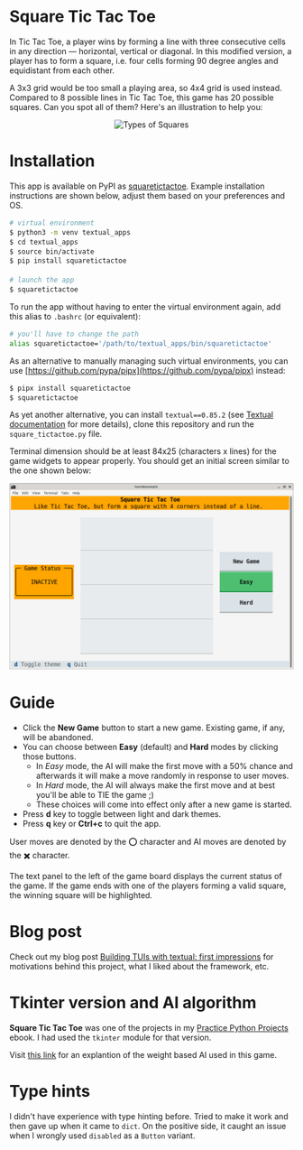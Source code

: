 # Square Tic Tac Toe

In Tic Tac Toe, a player wins by forming a line with three consecutive cells in any direction — horizontal, vertical or diagonal. In this modified version, a player has to form a square, i.e. four cells forming 90 degree angles and equidistant from each other.

A 3x3 grid would be too small a playing area, so 4x4 grid is used instead. Compared to 8 possible lines in Tic Tac Toe, this game has 20 possible squares. Can you spot all of them? Here's an illustration to help you:

<p align="center"><img src="https://learnbyexample.github.io/practice_python_projects/images/square_tic_tac_toe/types_of_squares.png" alt="Types of Squares" /></p>

# Installation

This app is available on PyPI as [squaretictactoe](https://pypi.org/project/squaretictactoe/). Example installation instructions are shown below, adjust them based on your preferences and OS.

```bash
# virtual environment
$ python3 -m venv textual_apps
$ cd textual_apps
$ source bin/activate
$ pip install squaretictactoe

# launch the app
$ squaretictactoe
```

To run the app without having to enter the virtual environment again, add this alias to `.bashrc` (or equivalent):

```bash
# you'll have to change the path
alias squaretictactoe='/path/to/textual_apps/bin/squaretictactoe'
```

As an alternative to manually managing such virtual environments, you can use [https://github.com/pypa/pipx](https://github.com/pypa/pipx) instead:

```bash
$ pipx install squaretictactoe
$ squaretictactoe
```

As yet another alternative, you can install `textual==0.85.2` (see [Textual documentation](https://textual.textualize.io/getting_started/) for more details), clone this repository and run the `square_tictactoe.py` file.

Terminal dimension should be at least 84x25 (characters x lines) for the game widgets to appear properly. You should get an initial screen similar to the one shown below:

<p align="center"><img src="./square_tictactoe.png" alt="Square Tic Tac Toe initial screen" /></p>

# Guide

* Click the **New Game** button to start a new game. Existing game, if any, will be abandoned.
* You can choose between **Easy** (default) and **Hard** modes by clicking those buttons.
    * In *Easy* mode, the AI will make the first move with a 50% chance and afterwards it will make a move randomly in response to user moves.
    * In *Hard* mode, the AI will always make the first move and at best you'll be able to TIE the game ;)
    * These choices will come into effect only after a new game is started.
* Press **d** key to toggle between light and dark themes.
* Press **q** key or **Ctrl+c** to quit the app.

User moves are denoted by the ⭕️ character and AI moves are denoted by the ✖️  character.

The text panel to the left of the game board displays the current status of the game. If the game ends with one of the players forming a valid square, the winning square will be highlighted.

# Blog post

Check out my blog post [Building TUIs with textual: first impressions](https://learnbyexample.github.io/textual-first-impressions/) for motivations behind this project, what I liked about the framework, etc.

# Tkinter version and AI algorithm

**Square Tic Tac Toe** was one of the projects in my [Practice Python Projects](https://github.com/learnbyexample/practice_python_projects) ebook. I had used the `tkinter` module for that version.

Visit [this link](https://learnbyexample.github.io/practice_python_projects/square_tic_tac_toe/square_tic_tac_toe_ai.html#weight-based-algorithm) for an explantion of the weight based AI used in this game.

# Type hints

I didn't have experience with type hinting before. Tried to make it work and then gave up when it came to `dict`. On the positive side, it caught an issue when I wrongly used `disabled` as a `Button` variant.

